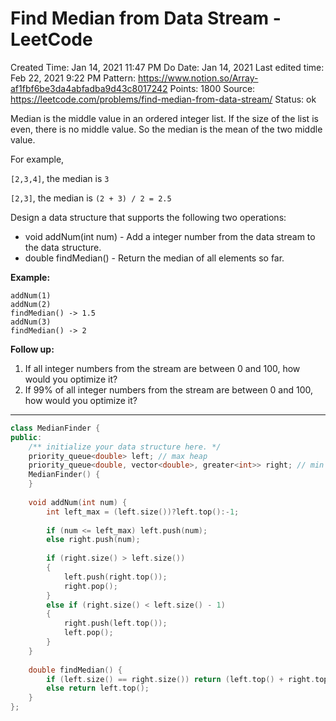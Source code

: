 # Find Median from Data Stream - LeetCode

Created Time: Jan 14, 2021 11:47 PM
Do Date: Jan 14, 2021
Last edited time: Feb 22, 2021 9:22 PM
Pattern: https://www.notion.so/Array-af1fbf6be3da4abfadba9d43c8017242
Points: 1800
Source: https://leetcode.com/problems/find-median-from-data-stream/
Status: ok

Median is the middle value in an ordered integer list. If the size of the list is even, there is no middle value. So the median is the mean of the two middle value.

For example,

`[2,3,4]`, the median is `3`

`[2,3]`, the median is `(2 + 3) / 2 = 2.5`

Design a data structure that supports the following two operations:

- void addNum(int num) - Add a integer number from the data stream to the data structure.
- double findMedian() - Return the median of all elements so far.

**Example:**

```
addNum(1)
addNum(2)
findMedian() -> 1.5
addNum(3) 
findMedian() -> 2

```

**Follow up:**

1. If all integer numbers from the stream are between 0 and 100, how would you optimize it?
2. If 99% of all integer numbers from the stream are between 0 and 100, how would you optimize it?

---

```cpp
class MedianFinder {
public:
    /** initialize your data structure here. */
    priority_queue<double> left; // max heap
    priority_queue<double, vector<double>, greater<int>> right; // min heap
    MedianFinder() {
    }
    
    void addNum(int num) {
        int left_max = (left.size())?left.top():-1;
        
        if (num <= left_max) left.push(num); 
        else right.push(num);
        
        if (right.size() > left.size())
        {
            left.push(right.top());
            right.pop();
        }
        else if (right.size() < left.size() - 1)
        {
            right.push(left.top());
            left.pop(); 
        }
    }
    
    double findMedian() {
        if (left.size() == right.size()) return (left.top() + right.top())/2;
        else return left.top();
    }
};
```